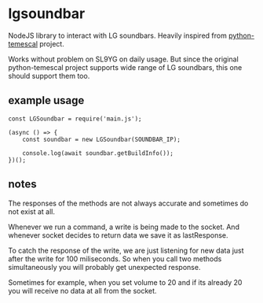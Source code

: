 # lgsoundbar
NodeJS library to interact with LG soundbars.
Heavily inspired from [python-temescal](https://github.com/google/python-temescal) project.


Works without problem on SL9YG on daily usage. But since the original python-temescal project supports wide range of LG soundbars, this one should support them too.


## example usage

```
const LGSoundbar = require('main.js');

(async () => {
    const soundbar = new LGSoundbar(SOUNDBAR_IP);

    console.log(await soundbar.getBuildInfo());
})();
```

## notes

The responses of the methods are not always accurate and sometimes do not exist at all.

Whenever we run a command, a write is being made to the socket. And whenever socket decides to return data we save it as lastResponse.

To catch the response of the write, we are just listening for new data just after the write for 100 miliseconds. So when you call two methods simultaneously you will probably get unexpected response.

Sometimes for example, when you set volume to 20 and if its already 20 you will receive no data at all from the socket.
